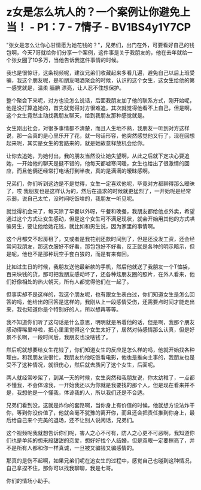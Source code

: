# z女是怎么坑人的？一个案例让你避免上当！ - P1：7 - 7情子 - BV1BS4y1Y7CP

"张女是怎么让你心甘情愿为她花钱的？"，兄弟们，出门在外，可要看好自己的钱包啊，今天7哥就给你们分享一个案例，这件事是关于我朋友的，他在去年就给一个张女圈了10多万，当他告诉我这件事情的时候。

我也是很惊讶，这条视频呢，建议兄弟们收藏起来多看几遍，避免自己以后上班受骗，我这个朋友呢，是和朋友喝酒聚会的时候，认识的这个女生，这女生给他的第一感觉就是，温柔 腼腆 漂亮，让人忍不住想保护。

整个聚会下来呢，对方也没怎么说话，后面我朋友加了他的联系方式，刚开始呢，他是没打算追她的，首先就觉得对方很难追，其次就觉得他看不上自己，但是啊，这个女生竟然主动找我朋友聊天，给到我朋友那种感觉就是。

女生刚出社会，对很多事情都不清楚，而且人生地不熟，我朋友一听到对方这样说，那一会真的是心里乐开了花，就一句话形容，他突然感觉他又行了，现在回想起来呢，其实是女生的套路来的，就是她故意释放机会给你。

让你去追她，为她付出，我的朋友当然没让她失望啊，从此之后就下定决心要追她，一开始他的聊天是挺不错的，他每天都嘘寒问暖，女生也给出了很激情的回应，而且他俩还经常打电话打到半夜，真的是满满的暧昧感啊。

兄弟们，你们听到这边是不是觉得，女生一定喜欢他呢，毕竟对方都聊得那么暧昧了，哎 我朋友也是这样认为的，然后在追求的时候就更猛烈了，一开始呢是经常示弱，说自己太忙，没时间吃饭啥的，我朋友一听见呢。

就觉得机会来了，每天除了早餐以外呀，午餐和晚餐，我朋友都给他点外卖，希望通过这个方式让女生感动，但是这个女生可不满足现状，就会开始用其他的方式哄骗男生，要让他给她花钱，就比如和男生说，因为家里的事情啊。

这个月都交不起房租了，又或者是我花别还款时间到了，但是还没发工资，还会经常问我朋友，那这衣服好不好看，那包包好不好看，反正就是各种的明示暗示，但是呢，他也不是那种玩空手套白狼的，而是有来有回。

比如过生日的时候，我朋友送他最新款的手机，然后他就送了我朋友一个T恤袋，百来块钱的货，那可把我朋友感动坏了，还各种炫朋友圈的照片，在外人看来，他们好像相处的热火朝天，所有人都觉得他们在一起了。

但事实却不是这样的，我这个朋友呢，也有跟女生表白过，你们知道女生是怎么回答的吗，他给出的回答是这样的，我刚从上一段感情受伤，还需要点时间才能走出来，我也知道你是个特别好的人，所以想再等等。

我不知道你们听了这句话是什么意思，明明就是吊着他的话，但是啊，我那个朋友感动得稀里哗啦，把心里里觉得这个女生太好了，居然对待感情那么认真，但是好景不长啊，一段时间后，我朋友也没啥钱了。

然后呢就想要给女生花钱了，你们知道女生的反应是怎么样的吗，他就开始找各种理由，和我朋友说很忙，我朋友约他吃饭看电影，他也是推向主事的，我朋友也是受不了这种情况，就很伤心，然后就去质问了这个女生，后面呢。

两人就经常吵架了，到某一天的时候，女生突然和我朋友说，你太幼稚了，一点都不懂我，不会体谅我，一开始我还以为你就是我要找的那个人，但是现在看来并不是，我想他是一个懂我，体谅我的人，所以我们还是不合适。

兄弟们看到没，这就是炸你的套路啊，当你身上有价值的时候，他就想方设法炸干你，等到你没价值了，他就会毫不犹豫的离开你，而且还会把责任推到你身上，最后给自己来个完美的退场，还不让别人说闲话，兄弟们。

这个视频呢我就想告诉你们呢，害人之心不可有，防人之心更不可恶啊，我知道你们也是单纯的想来段甜甜的恋爱，想好好找个人结婚，但是双眼一定要擦亮了，并不是所有人都和你一样真诚，一旦被又骗钱又骗感情的。

那真的是伤不起啊，如果兄弟们呢在追女生的过程中，感觉自己也碰到这种情况，自己拿捏不住，那你可以找我聊聊，我是七哥。

你们的情场小助手。